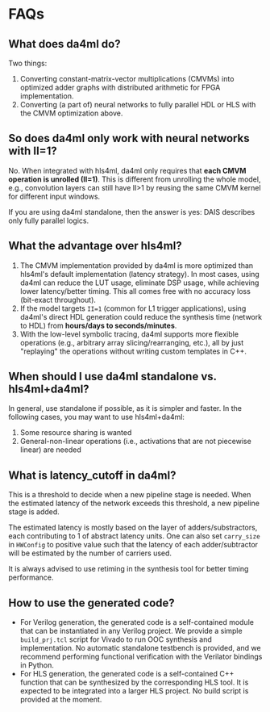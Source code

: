 # FAQs

## What does da4ml do?
Two things:
1. Converting constant-matrix-vector multiplications (CMVMs) into optimized adder graphs with distributed arithmetic for FPGA implementation.
2. Converting (a part of) neural networks to fully parallel HDL or HLS with the CMVM optimization above.

## So does da4ml only work with neural networks with II=1?
No. When integrated with hls4ml, da4ml only requires that **each CMVM operation is unrolled (II=1)**. This is different from unrolling the whole model, e.g., convolution layers can still have II>1 by reusing the same CMVM kernel for different input windows.

If you are using da4ml standalone, then the answer is yes: DAIS describes only fully parallel logics.

## What the advantage over hls4ml?
1. The CMVM implementation provided by da4ml is more optimized than hls4ml's default implementation (latency strategy). In most cases, using da4ml can reduce the LUT usage, eliminate DSP usage, while achieving lower latency/better timing. This all comes free with no accuracy loss (bit-exact throughout).
2. If the model targets `II=1` (common for L1 trigger applications), using da4ml's direct HDL generation could reduce the synthesis time (network to HDL) from **hours/days to seconds/minutes**.
3. With the low-level symbolic tracing, da4ml supports more flexible operations (e.g., arbitrary array slicing/rearranging, etc.), all by just "replaying" the operations without writing custom templates in C++.

## When should I use da4ml standalone vs. hls4ml+da4ml?
In general, use standalone if possible, as it is simpler and faster. In the following cases, you may want to use hls4ml+da4ml:
1. Some resource sharing is wanted
2. General-non-linear operations (i.e., activations that are not piecewise linear) are needed

## What is latency_cutoff in da4ml?
This is a threshold to decide when a new pipeline stage is needed. When the estimated latency of the network exceeds this threshold, a new pipeline stage is added.

The estimated latency is mostly based on the layer of adders/substractors, each contributing to 1 of abstract latency units. One can also set `carry_size` in `HWConfig` to positive value such that the latency of each adder/subtractor will be estimated by the number of carriers used.

It is always advised to use retiming in the synthesis tool for better timing performance.

## How to use the generated code?
- For Verilog generation, the generated code is a self-contained module that can be instantiated in any Verilog project. We provide a simple `build_prj.tcl` script for Vivado to run OOC synthesis and implementation. No automatic standalone testbench is provided, and we recommend performing functional verification with the Verilator bindings in Python.
- For HLS generation, the generated code is a self-contained C++ function that can be synthesized by the corresponding HLS tool. It is expected to be integrated into a larger HLS project. No build script is provided at the moment.
